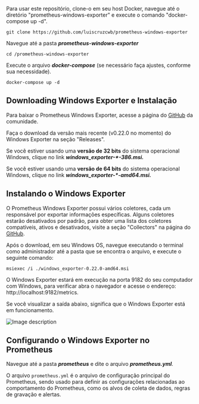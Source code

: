 Para usar este repositório, clone-o em seu host Docker, navegue até o diretório "prometheus-windows-exporter" e execute o comando "docker-compose up -d".

```
git clone https://github.com/luiscruzcwb/prometheus-windows-exporter
```
Navegue até a pasta _**prometheus-windows-exporter**_
```
cd /prometheus-windows-exporter
```
Execute o arquivo **_docker-compose_** (se necessário faça ajustes, conforme sua necessidade).
```
docker-compose up -d
```
## Downloading Windows Exporter e Instalação

Para baixar o Prometheus Windows Exporter, acesse a página do [GitHub](https://github.com/prometheus-community/windows_exporter) da comunidade.

Faça o download da versão mais recente (v0.22.0 no momento) do Windows Exporter na seção "Releases".

Se você estiver usando uma **versão de 32 bits** do sistema operacional Windows, clique no link **_windows_exporter-*-386.msi._**

Se você estiver usando uma **versão de 64 bits** do sistema operacional Windows, clique no link **_windows_exporter-*-amd64.msi._**

## Instalando o Windows Exporter

O Prometheus Windows Exporter possui vários coletores, cada um responsável por exportar informações específicas. Alguns coletores estarão desativados por padrão, para obter uma lista dos coletores compatíveis, ativos e desativados, visite a seção "Collectors" na página do [GitHub](https://github.com/prometheus-community/windows_exporter). 

Após o download, em seu Windows OS, navegue executando o terminal como administrador até a pasta que se encontra o arquivo, e execute o seguinte comando:
```
msiexec /i ./windows_exporter-0.22.0-amd64.msi
```
O Windows Exporter estará em execução na porta 9182 do seu computador com Windows, para verificar abra o navegador e acesse o endereço: http://localhost:9182/metrics. 

Se você visualizar a saída abaixo, significa que o Windows Exporter está em funcionamento.
		
![Image description](https://dev-to-uploads.s3.amazonaws.com/uploads/articles/fe38rp9464cmi1mvm5zw.png)

## Configurando o Windows Exporter no Prometheus

Navegue até a pasta _**prometheus**_ e dite o arquivo _**prometheus.yml**_.

O arquivo `prometheus.yml` é o arquivo de configuração principal do Prometheus, sendo usado para definir as configurações relacionadas ao comportamento do Prometheus, como os alvos de coleta de dados, regras de gravação e alertas. 


<!--stackedit_data:
eyJoaXN0b3J5IjpbLTM3MjU0MjgyNiwxMTM0NDQyMjM3LDEyNz
kxMDI0NjJdfQ==
-->